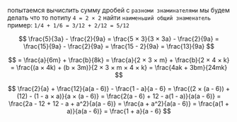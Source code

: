 попытаемся вычислить сумму дробей с `разноми знаминателями` мы будем делать что то потипу `4 = 2 × 2`
найти `наименьший общий знаменатель` пример: `1/4 + 1/6 = 3/12 + 2/12 = 5/12`

$$
\frac{5}{3a} - \frac{2}{9a}
= \frac{5 × 3}{3 × 3a} - \frac{2}{9a}
= \frac{15}{9a} - \frac{2}{9a}
= \frac{15 - 2}{9a}
= \frac{13}{9a}
$$

$$
= \frac{a}{6m} + \frac{b}{8k}
= \frac{a}{2 × 3 × m} + \frac{b}{2 × 4 × k}
= \frac{(a × 4k) + (b × 3m)}{2 × 3 × m × 4 × k}
= \frac{4ak + 3bm}{24mk}
$$

$$
\frac{2}{a} + \frac{12}{a(a - 6)} - \frac{1 - a}{a - 6}
= \frac{(2 × (a - 6)) + (12) - (1 - a × a)}{a × (a - 6)}
= \frac{2(a - 6) + 12 - a(1 - a)}{a(a - 6)}
= \frac{2a - 12 + 12 - a + a^2}{a(a - 6)}
= \frac{a + a^2}{a(a - 6)}
= \frac{a(1 + a)}{a(a - 6)}
= \frac{1 + a}{a - 6}
$$
